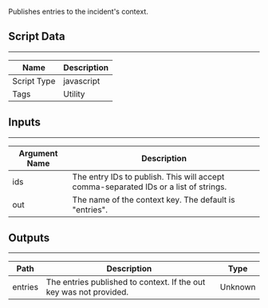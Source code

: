 Publishes entries to the incident's context.

## Script Data

---

| **Name** | **Description** |
| --- | --- |
| Script Type | javascript |
| Tags | Utility |


## Inputs

---

| **Argument Name** | **Description** |
| --- | --- |
| ids | The entry IDs to publish. This will accept comma-separated IDs or a list of strings. |
| out | The name of the context key. The default is "entries". |

## Outputs

---

| **Path** | **Description** | **Type** |
| --- | --- | --- |
| entries | The entries published to context. If the out key was not provided. | Unknown |
